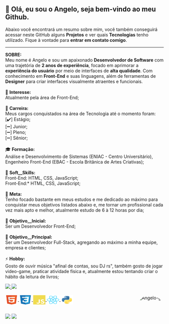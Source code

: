 ## 👋 Olá, eu sou o Angelo, seja bem-vindo ao meu Github.

Abaixo você encontrará um resumo sobre mim, você também conseguirá acessar neste GitHub alguns __Projetos__ e ver quais __Tecnologias__ tenho utilizado. Fique à vontade para __entrar em contato comigo__.<br/><hr>
__SOBRE:__<br/>
Meu nome é Angelo e sou um apaixonado __Desenvolvedor de Software__ com uma trajetória de __2 anos de experiência__, focado em aprimorar a __experiência do usuário__ por meio de interfaces de __alta qualidade__. Com conhecimento em __Front-End__ e suas linguagens, além de ferramentas de __Designer__ para criar interfaces visualmente atraentes e funcionais.<br/><br/>
👀 __Interesse:__ <br/>Atualmente pela área de Front-End;<br/><br/>
🚀 __Carreira:__ <br/>Meus cargos conquistados na área de Tecnologia até o momento foram:<br/>[:heavy_check_mark:] Estágio;<br/>[:heavy_minus_sign:] Junior;<br/>[:heavy_minus_sign:] Pleno;<br/>[:heavy_minus_sign:] Sênior;<br/><br/>
🎓 __Formação:__ <br/>Análise e Desenvolvimento de Sistemas (ENIAC - Centro Universitário),<br/>Engenheiro Front-End (EBAC - Escola Britânica de Artes Criativas);<br/><br/>
📖 __Soft__Skills:__ <br/>Front-End: HTML, CSS, JavaScript;<br/>Front-End:* HTML, CSS, JavaScript;<br/><br/>
🌱 __Meta:__ <br/>Tenho focado bastante em meus estudos e me dedicado ao máximo para conquistar meus objetivos listados abaixo e, me tornar um profissional cada vez mais apto e melhor, atualmente estudo de 6 à 12 horas por dia;<br/><br/>
🎯 __Objetivo__Inicial:__ <br/>Ser um Desenvolvedor Front-End;<br/><br/>
🎯 __Objetivo__Principal:__ <br/>Ser um Desenvolvedor Full-Stack, agregando ao máximo a minha equipe, empresa e clientes;<br/><br/>
⚡ __Hobby:__ <br/>Gosto de ouvir música "afinal de contas, sou DJ rs", também gosto de jogar video-game, praticar atividade física e, atualmente estou tentando criar o hábito da leitura de livros;

<div>
  <a href="https://github.com/AngeloAntunes">
  <img height="180em" src="https://github-readme-stats.vercel.app/api?username=AngeloAntunes&show_icons=true&theme=highcontrast&include_all_commits=true&count_private=true"/>
  <img height="180em" src="https://github-readme-stats.vercel.app/api/top-langs/?username=AngeloAntunes&layout=compact&langs_count=16&theme=highcontrast"/>
</div>

<div style="display: inline_block"><br>
  <img align="center" alt="Angelo-HTML" height="30" width="40" src="https://raw.githubusercontent.com/devicons/devicon/master/icons/html5/html5-original.svg">
  <img align="center" alt="Angelo-CSS" height="30" width="40" src="https://raw.githubusercontent.com/devicons/devicon/master/icons/css3/css3-original.svg">
  <img align="center" alt="Angelo-Js" height="30" width="40" src="https://raw.githubusercontent.com/devicons/devicon/master/icons/javascript/javascript-plain.svg">
  <img align="center" alt="Angelo-React" height="30" width="40" src="https://raw.githubusercontent.com/devicons/devicon/master/icons/react/react-original.svg"> 
  <img align="center" alt="Angelo-Python" height="30" width="40" src="https://raw.githubusercontent.com/devicons/devicon/master/icons/python/python-original.svg">
  <img align="right" alt="Angelo-gif" height="150" style="border-radius:50px;" src="https://media.tenor.com/QWdPngpHxZ8AAAAd/family-guy-css.gif">
</div>

  ##
  
<div> 
  <a href="https://www.linkedin.com/in/angelo-antunes-b40057198/" target="_blank"><img src="https://img.shields.io/badge/LinkedIn-0077B5?style=for-the-badge&logo=linkedin&logoColor=white" target="_blank"></a>
  <a href="mailto:angelomw@hotmail.com"><img src="https://img.shields.io/badge/Microsoft_Outlook-0078D4?style=for-the-badge&logo=microsoft-outlook&logoColor=white" target="_blank"></a>  
</div>


